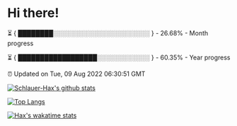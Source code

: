 # Hi there!

⏳ { ████████░░░░░░░░░░░░░░░░░░░░░░ } - 26.68% - Month progress

⏳ { ██████████████████░░░░░░░░░░░░ } - 60.35% - Year progress

⏰ Updated on Tue, 09 Aug 2022 06:30:51 GMT


[![Schlauer-Hax's github stats](https://github-readme-stats.vercel.app/api?username=Schlauer-Hax&show_icons=true&theme=dark&count_private=true)](https://github.com/Schlauer-Hax)


[![Top Langs](https://github-readme-stats.vercel.app/api/top-langs/?username=Schlauer-Hax&layout=compact&theme=dark)](https://github.com/Schlauer-Hax?tab=repositories)


[![Hax's wakatime stats](https://github-readme-stats.vercel.app/api/wakatime?username=Hax&theme=dark)](https://wakatime.com/@Hax)

